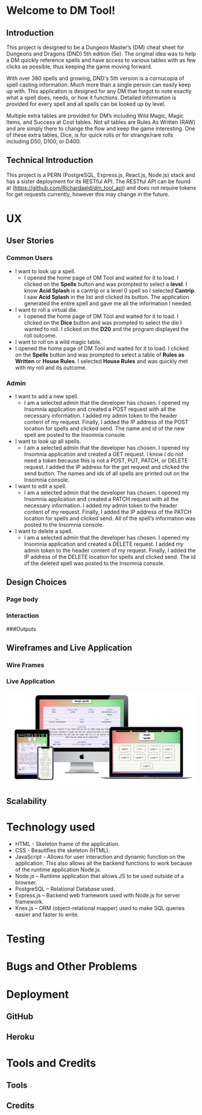 # Welcome to DM Tool!
## Introduction
This project is designed to be a Dungeon Master’s (DM) cheat sheet for Dungeons and Dragons (DND) 5th edition (5e). The original idea was to help a DM quickly reference spells and have access to various tables with as few clicks as possible, thus keeping the game moving forward.

With over 380 spells and growing, DND's 5th version is a cornucopia of spell casting information. Much more than a single person can easily keep up with. This application is designed for any DM that forgot to note exactly what a spell does, needs, or how it functions. Detailed information is provided for every spell and all spells can be looked up by level.

Multiple extra tables are provided for DM’s including Wild Magic, Magic Items, and Success at Cost tables. Not all tables are Rules As Written (RAW) and are simply there to change the flow and keep the game interesting. One of these extra tables, Dice, is for quick rolls or for strange/rare rolls including D50, D100, or D400.

## Technical Introduction
This project is a PERN (PostgreSQL, Express.js, React.js, Node.js) stack and has a sister deployment for its RESTful API. The RESTful API can be found at (https://github.com/Richardaeld/dm_tool_api) and does not require tokens for get requests currently, however this may change in the future.

# UX
## User Stories
### Common Users
+ I want to look up a spell.
	+ I opened the home page of DM Tool and waited for it to load. I clicked on the **Spells** button and was prompted to select a **level**. I know **Acid Splash** is a cantrip or a level 0 spell so I selected **Cantrip**.  I saw **Acid Splash** in the list and clicked its button. The application generated the entire spell and gave me all the information I needed.
+ I want to roll a virtual die.
	+ I opened the home page of DM Tool and waited for it to load. I clicked on the **Dice** button and was prompted to select the die I wanted to roll. I clicked on the **D20** and the program displayed the roll outcome.
+ I want to roll on a wild magic table.
+ I opened the home page of DM Tool and waited for it to load. I clicked on the **Spells** button and was prompted to select a table of **Rules as Written** or **House Rules**. I selected **House Rules** and was quickly met with my roll and its outcome.

 ### Admin
+ I want to add a new spell.
    + I am a selected admin that the developer has chosen. I opened my Insomnia application and created a POST request with all the necessary information. I added my admin token to the header content of my request. Finally, I added the IP address of the POST location for spells and clicked send. The name and id of the new spell are posted to the Insomnia console.
+ I want to look up all spells.
    + I am a selected admin that the developer has chosen. I opened my Insomnia application and created a GET request. I know I do not need a token because this is not a POST, PUT, PATCH, or DELETE request. I added the IP address for the get request and clicked the send button. The names and ids of all spells are printed out on the Insomnia console.
+ I want to edit a spell.
    + I am a selected admin that the developer has chosen. I opened my Insomnia application and created a PATCH request with all the necessary information. I added my admin token to the header content of my request. Finally, I added the IP address of the PATCH location for spells and clicked send. All of the spell’s information was posted to the Insomnia console.
+ I want to delete a spell.
    + I am a selected admin that the developer has chosen. I opened my Insomnia application and created a DELETE request. I added my admin token to the header content of my request. Finally, I added the IP address of the DELETE location for spells and clicked send. The id of the deleted spell was posted to the Insomnia console.

## Design Choices
### Page body
### Interaction
###Outputs

## Wireframes and Live Application
### Wire Frames

### Live Application
![DM Tool responsiveness](dm_tool.jpg)
## Scalability

# Technology used
+ HTML - Skeleton frame of the application.
+ CSS - Beautifies the skeleton (HTML).
+ JavaScript - Allows for user interaction and dynamic function on the application. This also allows all the backend functions to work because of the runtime application Node.js.
+ Node.js – Runtime application that allows JS to be used outside of a browser.
+ PostgreSQL – Relational Database used.
+ Express.js – Backend web framework used with Node.js for server framework.
+ Knex.js – ORM (object-relational mapper) used to make SQL queries easier and faster to write.

# Testing
# Bugs and Other Problems
# Deployment
## GitHub
## Heroku
# Tools and Credits
## Tools
## Credits

